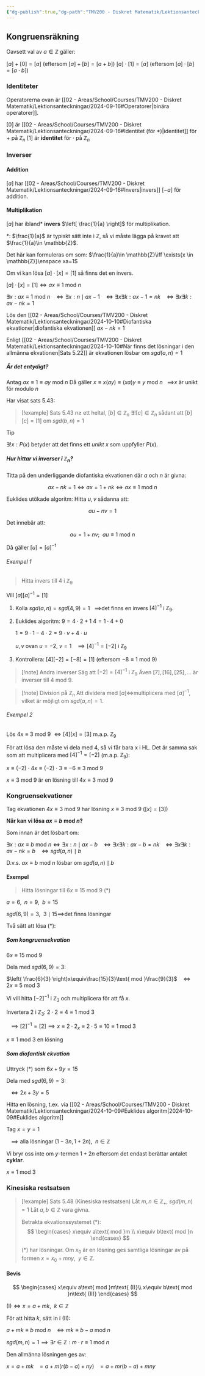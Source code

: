 ```yaml
---
{"dg-publish":true,"dg-path":"TMV200 - Diskret Matematik/Lektionsanteckningar/2024-10-16.md","permalink":"/TMV200 - Diskret Matematik/Lektionsanteckningar/2024-10-16/"}
---
```


## Kongruensräkning

Oavsett val av $a\in \mathbb{Z}$ gäller:

$[a]+[0]=[a]$ (eftersom $[a]+[b]=[a+b]$)
$[a]\cdot[1]=[a]$ (eftersom $[a]\cdot[b]=[a\cdot b]$)

### Identiteter

Operatorerna ovan är [[02 - Areas/School/Courses/TMV200 - Diskret Matematik/Lektionsanteckningar/2024-09-16#Operatorer\|binära operatorer]].

$[0]$ är [[02 - Areas/School/Courses/TMV200 - Diskret Matematik/Lektionsanteckningar/2024-09-16#Identitet (för *)\|identitet]] för $+$ på $\mathbb{Z}_{n}$
$[1]$ är **identitet** för $\cdot$ på $\mathbb{Z}_{n}$

### Inverser

#### Addition

$[a]$ har [[02 - Areas/School/Courses/TMV200 - Diskret Matematik/Lektionsanteckningar/2024-09-16#Invers\|invers]] $[-a]$ för addition.
#### Multiplikation

$[a]$ har ibland\* **invers** $\left[ \frac{1}{a} \right]$ för multiplikation.

\*: $\frac{1}{a}$ är typiskt sätt inte i $\mathbb{Z}$, så vi måste lägga på kravet att $\frac{1}{a}\in \mathbb{Z}$.

Det här kan formuleras om som:
$\frac{1}{a}\in \mathbb{Z}\iff \exists{x \in \mathbb{Z}}\enspace xa=1$

Om vi kan lösa $[a]\cdot[x]=[1]$ så finns det en invers.

$[a]\cdot[x]=[1]\iff ax\equiv1\text{ mod }n$

$\exists{x:ax\equiv1\text{ mod }n}$
$\enspace\iff\exists{x:n\mid ax-1}$
$\enspace\iff\exists{x\exists{k:ax-1=nk}}$
$\enspace\iff \exists{x\exists{k:ax-nk=1}}$

Lös den [[02 - Areas/School/Courses/TMV200 - Diskret Matematik/Lektionsanteckningar/2024-10-10#Diofantiska ekvationer\|diofantiska ekvationen]] $ax-nk=1$

Enligt [[02 - Areas/School/Courses/TMV200 - Diskret Matematik/Lektionsanteckningar/2024-10-10#När finns det lösningar i den allmänna ekvationen\|Sats 5.22]] är ekvationen lösbar om $sgd(a,n)=1$

##### Är det entydigt?

Antag $ax\equiv1\equiv ay\text{ mod }n$
Då gäller $x\equiv x(ay)\equiv (xa)y\equiv y\text{ mod }n$
$\enspace\implies$$x$ är unikt för modulo $n$

Har visat sats 5.43:

> [!example] Sats 5.43
> $n\geq$ ett heltal, $[b]\in \mathbb{Z}_{n}$
> $\exists{![c]}\in \mathbb{Z}_{n}$ sådant att $[b][c]=[1]$ om $sgd(b,n)=1$

> [!tip]
> $\exists{!x}:P(x)$ betyder att det finns ett *unikt* $x$ som uppfyller $P(x)$.

##### Hur hittar vi inverser i $\mathbb{Z}_{n}?$

Titta på den underliggande diofantiska ekvationen där $a$ och $n$ är givna:

$$
ax-nk=1\iff ax=1+nk\iff ax\equiv1\text{ mod }n
$$

Euklides utökade algoritm: Hitta $u,v$ sådanna att:

$$
au-nv=1
$$

Det innebär att:

$$au=1+nv;\enspace au\equiv1\text{ mod }n$$

Då gäller $[u]=[a]^{-1}$

###### Exempel 1

> Hitta invers till 4 i $\mathbb{Z}_{9}$

Vill $[a][a]^{-1}=[1]$

1. Kolla $sgd(a,n)=sgd(4,9)=1$
   $\enspace\implies$det finns en invers $[4]^{-1}$ i $\mathbb{Z}_{9}$.
   
2. Euklides algoritm:
   $9=4\cdot2+1$
   $4=1\cdot4+0$
   
   $1=9\cdot1-4\cdot2=9\cdot v+4\cdot u$
   
   $u,v$ ovan $u=-2$, $v=1$
   $\enspace\implies[4]^{-1}=[-2]$ i $\mathbb{Z}_{9}$
   
3. Kontrollera:
   $[4][-2]=[-8]=[1]$ (eftersom $-8\equiv1\text{ mod }9$)

> [!note] Andra inverser
> Säg att $[-2]=[4]^{-1}$ i $\mathbb{Z}_{9}$
> Även $[7],[16],[25],\dots$ är inverser till $4\text{ mod }9$.

> [!note] Division på $\mathbb{Z}_{n}$
> Att dividera med $[a]\iff$multiplicera med $[a]^{-1}$, vilket är möjligt om $sgd(a,n)=1$.

###### Exempel 2

Lös $4x\equiv3\text{ mod }9$
$\iff[4][x]=[3]$ m.a.p. $\mathbb{Z}_{9}$

För att lösa den måste vi dela med 4, så vi får bara x i HL. Det är samma sak som att multiplicera med $[4]^{-1}=[-2]$ (m.a.p. $\mathbb{Z}_{9}$):

$x\equiv(-2)\cdot4x\equiv(-2)\cdot3\equiv-6\equiv3\text{ mod }9$

$x\equiv3\text{ mod }9$ är en lösning till $4x\equiv3\text{ mod }9$

### Kongruensekvationer

Tag ekvationen $4x\equiv3\text{ mod }9$ har lösning $x\equiv3\text{ mod }9$ ($[x]=[3]$)

**När kan vi lösa $ax\equiv b\text{ mod }n$?**

Som innan är det lösbart om:

$\exists{x:ax\equiv b\text{ mod }n}\iff \exists{x:n\mid ax-b}$
$\enspace\iff \exists{x\exists{k:ax-b=nk}}$
$\enspace\iff \exists{x\exists{k:ax-nk=b}}$
$\enspace\iff sgd(a,n)\mid b$

D.v.s. $ax\equiv b\text{ mod }n$ lösbar om $sgd(a,n)\mid b$

#### Exempel

> Hitta lösningar till $6x\equiv15\text{ mod }9$ (\*)

$a=6,\enspace n=9,\enspace b=15$

$sgd(6,9)=3,\enspace 3\mid15\implies$det finns lösningar


Två sätt att lösa (\*):

##### Som kongruensekvation

$6x\equiv15\text{ mod }9$

Dela med $sgd(6,9)=3$:

$\left( \frac{6}{3} \right)x\equiv\frac{15}{3}\text{ mod }\frac{9}{3}$
$\enspace\iff2x\equiv5\text{ mod }3$

Vi vill hitta $[-2]^{-1}$ i $\mathbb{Z}_{3}$ och multiplicera för att få $x$.

Invertera $2$ i $\mathbb{Z}_{3}$: $2\cdot2\equiv4\equiv1\text{ mod }3$

$\enspace\implies[2]^{-1}=[2]\implies x\equiv2\cdot2_{x}\equiv2\cdot5\equiv10\equiv1\text{ mod }3$

$x\equiv1\text{ mod }3$ en lösning

##### Som diofantisk ekvation

Uttryck (\*) som $6x+9y=15$

Dela med $sgd(6,9)=3:$

$\enspace\iff2x+3y=5$

Hitta en lösning, t.ex. via [[02 - Areas/School/Courses/TMV200 - Diskret Matematik/Lektionsanteckningar/2024-10-09#Euklides algoritm\|2024-10-09#Euklides algoritm]]

Tag $x=y=1$

$\enspace\implies\text{alla lösningar }(1-3n,1+2n),\enspace n\in \mathbb{Z}$

Vi bryr oss inte om $y$-termen $1+2n$ eftersom det endast berättar antalet **cyklar**.

$x\equiv1 \text{ mod }3$

### Kinesiska restsatsen

> [!example] Sats 5.48 (Kinesiska restsatsen)
> Låt $m,n\in \mathbb{Z}_+$, $sgd(m,n)=1$ Låt $a,b\in \mathbb{Z}$ vara givna.
> 
> Betrakta ekvationssystemet (\*):
> $$
> \begin{cases}
> x\equiv a\text{ mod }m \\
> x\equiv b\text{ mod }n
> \end{cases}
> $$
> 
> (\*) har lösningar. Om $x_{0}$ är en lösning ges samtliga lösningar av på formen $x=x_{0}+mny,\enspace y\in \mathbb{Z}$.

#### Bevis

$$
\begin{cases}
x\equiv a\text{ mod }m\text{ (I)}\\
x\equiv b\text{ mod }n\text{ (II)}
\end{cases}
$$

$\text{(I)}\iff x=a+mk,\enspace k\in \mathbb{Z}$

För att hitta $k$, sätt in i $(\text{II})$:

$a+mk\equiv b\text{ mod }n$
$\enspace\iff mk\equiv b-a\text{ mod }n$

$sgd(m,n)=1\implies \exists{r\in \mathbb{Z}:m\cdot r\equiv1\text{ mod }n}$

Den allmänna lösningen ges av:

$x=a+mk$
$\enspace=a+m(r(b-a)+ny)$
$\enspace=a+mr(b-a)+mny$
